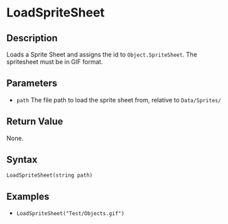 # LoadSpriteSheet

## Description
Loads a Sprite Sheet and assigns the id to `Object.SpriteSheet`. The spritesheet must be in GIF format.

## Parameters

- `path`
The file path to load the sprite sheet from, relative to `Data/Sprites/`

## Return Value
None.

## Syntax 
```LoadSpriteSheet(string path)```

## Examples
- ```LoadSpriteSheet("Test/Objects.gif")```